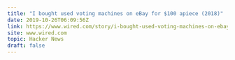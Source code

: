 ```yaml
---
title: "I bought used voting machines on eBay for $100 apiece (2018)"
date: 2019-10-26T06:09:56Z
link: https://www.wired.com/story/i-bought-used-voting-machines-on-ebay/?utm_medium=RSS&utm_source=hune
site: www.wired.com
topic: Hacker News
draft: false
---
```

